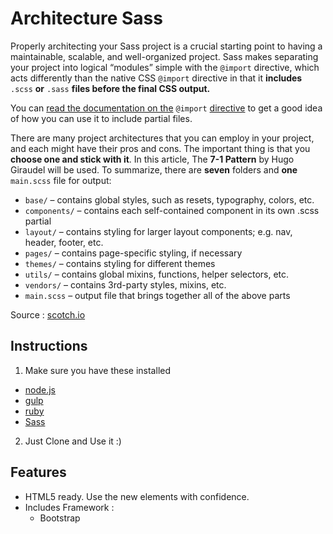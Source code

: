 # Architecture Sass
Properly architecting your Sass project is a crucial starting point to having a maintainable, scalable, and well-organized project. Sass makes separating your project into logical “modules” simple with the `@import` directive, which acts differently than the native CSS `@import` directive in that it **includes** `.scss` **or** `.sass` **files before the final CSS output.**

You can [read the documentation on the](http://sass-lang.com/documentation/file.SASS_REFERENCE.html#import) `@import` [directive](http://sass-lang.com/documentation/file.SASS_REFERENCE.html#import) to get a good idea of how you can use it to include partial files.

There are many project architectures that you can employ in your project, and each might have their pros and cons. The important thing is that you **choose one and stick with it**. In this article, The **7-1 Pattern** by Hugo Giraudel will be used. To summarize, there are **seven** folders and **one** `main.scss` file for output:

- `base/` – contains global styles, such as resets, typography, colors, etc.
- `components/` – contains each self-contained component in its own .scss partial
- `layout/` – contains styling for larger layout components; e.g. nav, header, footer, etc.
- `pages/` – contains page-specific styling, if necessary
- `themes/` – contains styling for different themes
- `utils/` – contains global mixins, functions, helper selectors, etc.
- `vendors/` – contains 3rd-party styles, mixins, etc.
- `main.scss` – output file that brings together all of the above parts

Source : [scotch.io](https://scotch.io/tutorials/aesthetic-sass-1-architecture-and-style-organization)

## Instructions

1. Make sure you have these installed
- [node.js](http://nodejs.org/)
- [gulp](http://gulpjs.com/)
- [ruby](https://www.ruby-lang.org/)
- [Sass](http://sass-lang.com/)

2. Just Clone and Use it :)

## Features 
* HTML5 ready. Use the new elements with confidence.
* Includes Framework :
  * Bootstrap
